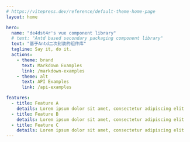 ```yaml
---
# https://vitepress.dev/reference/default-theme-home-page
layout: home

hero:
  name: "de4dst4r's vue component library"
  # text: "Antd based secondary packaging component library"
  text: "基于Antd二次封装的组件库"
  tagline: Say it, do it.
  actions:
    - theme: brand
      text: Markdown Examples
      link: /markdown-examples
    - theme: alt
      text: API Examples
      link: /api-examples

features:
  - title: Feature A
    details: Lorem ipsum dolor sit amet, consectetur adipiscing elit
  - title: Feature B
    details: Lorem ipsum dolor sit amet, consectetur adipiscing elit
  - title: Feature C
    details: Lorem ipsum dolor sit amet, consectetur adipiscing elit
---
```


